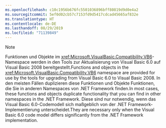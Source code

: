```yaml
---
ms.openlocfilehash: c10c1956b676fc5501036896bff80819d9d0e4a2
ms.sourcegitcommit: 5ef0d02cb57c7153fd9d5417cdcad45665af832e
ms.translationtype: HT
ms.contentlocale: de-DE
ms.lasthandoff: 08/29/2019
ms.locfileid: "71139849"
---
```

> [!NOTE]
>  <span data-ttu-id="50a86-101">Funktionen und Objekte im <xref:Microsoft.VisualBasic.Compatibility.VB6>-Namespace werden in den Tools zur Aktualisierung von Visual Basic 6.0 auf Visual Basic 2008 bereitgestellt.</span><span class="sxs-lookup"><span data-stu-id="50a86-101">Functions and objects in the <xref:Microsoft.VisualBasic.Compatibility.VB6> namespace are provided for use by the tools for upgrading from Visual Basic 6.0 to Visual Basic 2008.</span></span> <span data-ttu-id="50a86-102">In den meisten Fällen duplizieren diese Funktionen und Objekte Funktionen, die Sie in anderen Namespaces von .NET Framework finden.</span><span class="sxs-lookup"><span data-stu-id="50a86-102">In most cases, these functions and objects duplicate functionality that you can find in other namespaces in the .NET Framework.</span></span> <span data-ttu-id="50a86-103">Diese sind nur notwendig, wenn das Visual Basic 6.0-Codemodell sich maßgeblich von der .NET Framework-Implementierung unterscheidet.</span><span class="sxs-lookup"><span data-stu-id="50a86-103">They are necessary only when the Visual Basic 6.0 code model differs significantly from the .NET Framework implementation.</span></span>